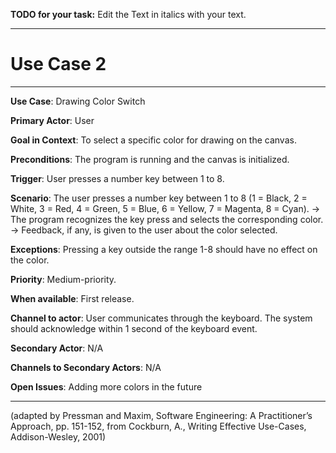**TODO for your task:** Edit the Text in italics with your text.

<hr>

# Use Case 2

<hr>

**Use Case**: Drawing Color Switch

**Primary Actor**: User

**Goal in Context**: To select a specific color for drawing on the canvas.

**Preconditions**: The program is running and the canvas is initialized.

**Trigger**: User presses a number key between 1 to 8.
  
**Scenario**: The user presses a number key between 1 to 8 (1 = Black, 2 = White, 3 = Red, 4 = Green, 5 = Blue, 6 = Yellow, 7 = Magenta, 8 = Cyan). -> The program recognizes the key press and selects the corresponding color. -> Feedback, if any, is given to the user about the color selected.
 
**Exceptions**: Pressing a key outside the range 1-8 should have no effect on the color.

**Priority**:  Medium-priority.

**When available**: First release.

**Channel to actor**: User communicates through the keyboard. The system should acknowledge within 1 second of the keyboard event.

**Secondary Actor**: N/A

**Channels to Secondary Actors**: N/A

**Open Issues**: Adding more colors in the future

<hr>



(adapted by Pressman and Maxim, Software Engineering: A Practitioner’s Approach, pp. 151-152, from Cockburn,
A., Writing Effective Use-Cases, Addison-Wesley, 2001)
